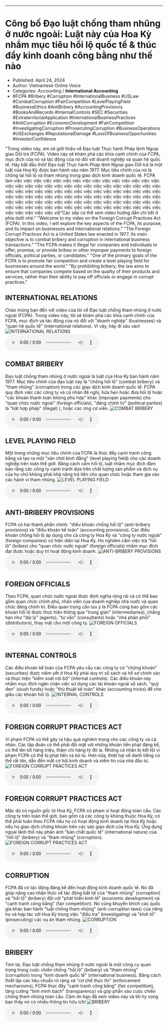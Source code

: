 
---

# Công bố Đạo luật chống tham nhũng ở nước ngoài: Luật này của Hoa Kỳ nhắm mục tiêu hối lộ quốc tế & thúc đẩy kinh doanh công bằng như thế nào

- Published: April 24, 2024
- Author: Vietnamese Online Voice
- Categories: Accounting / **International Accounting**
- #FCPA #Bribery #Corruption #InternationalBusiness #USLaw #CombatCorruption #FairCompetition #LevelPlayingField #BusinessEthics #AntiBribery #AccountingProvisions #BooksAndRecords #InternalControls #SEC #Securities #ExtraterritorialApplication #InternationalBusinessPractices #AntiCorruption #EconomicDevelopment #FairCompetition #InvestigatingCorruption #ProsecutingCorruption #BusinessOperations #USExchanges #ReputationalDamage #LossOfBusinessOpportunities #InvestorConfidence

"Trong video này, em sẽ giới thiệu về Đạo luật Thực hành Pháp lệnh Ngoại giao Dối trá (FCPA). Video này sẽ khám phá các khía cạnh chính của FCPA, mục đích của nó và tác động của nó đối với doanh nghiệp và quan hệ quốc tế. Hãy bắt đầu thôi! Đạo luật Thực hành Pháp lệnh Ngoại giao Dối trá là một luật của Hoa Kỳ được ban hành vào năm 1977. Mục tiêu chính của nó là chống lại hối lộ và tham nhũng trong giao dịch kinh doanh quốc tế. FCPA làm việc việc việc việc việc việc việc việc việc việc việc việc việc việc việc việc việc việc việc việc việc việc việc việc việc việc việc việc việc việc việc việc việc việc việc việc việc việc việc việc việc việc việc việc việc việc việc việc việc việc việc việc việc việc việc việc việc việc việc việc việc việc việc việc việc việc việc việc việc việc việc việc việc việc việc việc việc việc việc việc việc việc việc việc việc việc việc việc việc việc việc việc việc việc việc việc việc việc việc việc việ"Các sếp có thể xem video hướng dẫn chi tiết ở phía dưới nhé." "Welcome to my video on the Foreign Corrupt Practices Act (FCPA). In this video, I will explore the key aspects of the FCPA, its purpose, and its impact on businesses and international relations." "The Foreign Corrupt Practices Act is a United States law enacted in 1977. Its main objective is to combat bribery and corruption in international business transactions." "The FCPA makes it illegal for companies and individuals to offer, promise, or provide bribes or other improper payments to foreign officials, political parties, or candidates." "One of the primary goals of the FCPA is to promote fair competition and create a level playing field for businesses around the world." "By prohibiting bribery, the law aims to ensure that companies compete based on the quality of their products and services, rather than their ability to pay off officials or engage in corrupt practices."


## INTERNATIONAL RELATIONS

Chào mừng bạn đến với video của tôi về Đạo luật chống tham nhũng ở nước ngoài (FCPA). Trong video này, tôi sẽ khám phá các khía cạnh chính của FCPA, mục đích và tác động của nó đối với "doanh nghiệp" (businesses) và "quan hệ quốc tế" (international relations). Vì vậy, hãy đi sâu vào!
![INTERNATIONAL RELATIONS](https://http-archiver-apis-production-80.schnworks.com/storage/images/transitions/2024-04-24/transition-77283621-Montserrat-SemiBold-004895.jpg)
<audio controls>
    <source src="https://http-archiver-apis-production-80.schnworks.com/storage/audio/file-2191603744.mp3" type="audio/mpeg">
</audio>



## COMBAT BRIBERY

Đạo luật chống tham nhũng ở nước ngoài là luật của Hoa Kỳ ban hành năm 1977. Mục tiêu chính của đạo luật này là "chống hối lộ" (combat bribery) và "tham nhũng" (corruption) trong các giao dịch kinh doanh quốc tế. FCPA quy định việc các công ty và cá nhân đề nghị, hứa hẹn hoặc đưa hối lộ hoặc "các khoản thanh toán không phù hợp" khác (improper payments) cho "quan chức nước ngoài" (foreign officials), "đảng chính trị" (political parties) là "bất hợp pháp" (illegal) ), hoặc các ứng cử viên.
![COMBAT BRIBERY](https://http-archiver-apis-production-80.schnworks.com/storage/images/transitions/2024-04-24/transition--7138443098-Montserrat-Thin-1A237E.jpg)
<audio controls>
    <source src="https://http-archiver-apis-production-80.schnworks.com/storage/audio/file-2647496386.mp3" type="audio/mpeg">
</audio>



## LEVEL PLAYING FIELD

Một trong những mục tiêu chính của FCPA là thúc đẩy cạnh tranh công bằng và tạo ra một "sân chơi bình đẳng" (level playing field) cho các doanh nghiệp trên toàn thế giới. Bằng cách cấm hối lộ, luật nhằm mục đích đảm bảo rằng các công ty cạnh tranh dựa trên chất lượng sản phẩm và dịch vụ của họ chứ không phải khả năng trả tiền cho quan chức hoặc tham gia vào các hành vi tham nhũng.
![LEVEL PLAYING FIELD](https://http-archiver-apis-production-80.schnworks.com/storage/images/transitions/2024-04-24/transition--8992867187-Montserrat-Black-7B1FA2.jpg)
<audio controls>
    <source src="https://http-archiver-apis-production-80.schnworks.com/storage/audio/file-71014392476.mp3" type="audio/mpeg">
</audio>



## ANTI-BRIBERY PROVISIONS

FCPA có hai thành phần chính: "điều khoản chống hối lộ" (anti-bribery provisions) và "điều khoản kế toán" (accounting provisions). Các điều khoản chống hối lộ áp dụng cho cả công ty Hoa Kỳ và "công ty nước ngoài" (foreign companies) có hiện diện tại Hoa Kỳ. Họ nghiêm cấm việc trả "hối lộ" (bribes) cho "quan chức nước ngoài" (foreign officials) nhằm mục đích đạt được hoặc duy trì hoạt động kinh doanh.
![ANTI-BRIBERY PROVISIONS](https://http-archiver-apis-production-80.schnworks.com/storage/images/transitions/2024-04-24/transition-20037774966-Montserrat-Bold-880E4F.jpg)
<audio controls>
    <source src="https://http-archiver-apis-production-80.schnworks.com/storage/audio/file-11574472006.mp3" type="audio/mpeg">
</audio>



## FOREIGN OFFICIALS

Theo FCPA, quan chức nước ngoài được định nghĩa rộng rãi và có thể bao gồm quan chức chính phủ, nhân viên của doanh nghiệp nhà nước và quan chức đảng chính trị. Điều quan trọng cần lưu ý là FCPA cũng bao gồm các khoản hối lộ được thực hiện thông qua "trung gian" (intermediaries), chẳng hạn như "đại lý" (agents), "tư vấn" (consultants) hoặc "nhà phân phối" (distributors), thay mặt cho một công ty.
![FOREIGN OFFICIALS](https://http-archiver-apis-production-80.schnworks.com/storage/images/transitions/2024-04-24/transition-16328673288-Montserrat-ExtraBold-7B1FA2.jpg)
<audio controls>
    <source src="https://http-archiver-apis-production-80.schnworks.com/storage/audio/file-24602405396.mp3" type="audio/mpeg">
</audio>



## INTERNAL CONTROLS

Các điều khoản kế toán của FCPA yêu cầu các công ty có "chứng khoán" (securities) được niêm yết ở Hoa Kỳ phải duy trì sổ sách và hồ sơ chính xác và thực hiện "kiểm soát nội bộ" (internal controls). Các điều khoản này nhằm mục đích ngăn chặn việc sử dụng các tài khoản ngoài sổ sách, "quỹ đen" (slush funds) hoặc "thủ thuật kế toán" khác (accounting tricks) để che giấu các khoản hối lộ.
![INTERNAL CONTROLS](https://http-archiver-apis-production-80.schnworks.com/storage/images/transitions/2024-04-24/transition--7995055065-Montserrat-SemiBold-512DA8.jpg)
<audio controls>
    <source src="https://http-archiver-apis-production-80.schnworks.com/storage/audio/file-419462211.mp3" type="audio/mpeg">
</audio>



## FOREIGN CORRUPT PRACTICES ACT

Vi phạm FCPA có thể gây ra hậu quả nghiêm trọng cho các công ty và cá nhân. Các tập đoàn có thể phải đối mặt với những khoản tiền phạt đáng kể, có thể lên tới hàng triệu, thậm chí hàng tỷ đô la. Những cá nhân bị kết tội vi phạm FCPA có thể bị phạt tiền và bỏ tù. Hơn nữa, thiệt hại về danh tiếng có thể rất lớn, dẫn đến mất cơ hội kinh doanh và niềm tin của nhà đầu tư.
![FOREIGN CORRUPT PRACTICES ACT](https://http-archiver-apis-production-80.schnworks.com/storage/images/transitions/2024-04-24/transition--17599549363-Montserrat-Bold-9C27B0.jpg)
<audio controls>
    <source src="https://http-archiver-apis-production-80.schnworks.com/storage/audio/file-32596731585.mp3" type="audio/mpeg">
</audio>



## FOREIGN CORRUPT PRACTICES ACT

Mặc dù có nguồn gốc từ Hoa Kỳ, FCPA có phạm vi hoạt động toàn cầu. Các công ty trên toàn thế giới, bao gồm cả các công ty không thuộc Hoa Kỳ, có thể phải tuân theo FCPA nếu họ có hoạt động kinh doanh tại Hoa Kỳ hoặc nếu họ giao dịch chứng khoán trên các sàn giao dịch của Hoa Kỳ. Ứng dụng ngoài lãnh thổ này phản ánh "bản chất quốc tế" (international nature) của "hối lộ" (bribery) và "tham nhũng" (corruption).
![FOREIGN CORRUPT PRACTICES ACT](https://http-archiver-apis-production-80.schnworks.com/storage/images/transitions/2024-04-24/transition-15781589724-Montserrat-SemiBold-283593.jpg)
<audio controls>
    <source src="https://http-archiver-apis-production-80.schnworks.com/storage/audio/file-21386793542.mp3" type="audio/mpeg">
</audio>



## CORRUPTION

FCPA đã có tác động đáng kể đến hoạt động kinh doanh quốc tế. Nó đã giúp nâng cao nhận thức về tác động bất lợi của "tham nhũng" (corruption) và "hối lộ" (bribery) đối với "phát triển kinh tế" (economic development) và "cạnh tranh công bằng" (fair competition). Nó cũng khuyến khích các quốc gia khác ban hành "luật chống tham nhũng" (anti-corruption laws) của riêng họ và hợp tác với Hoa Kỳ trong việc "điều tra" (investigating) và "khởi tố" (prosecuting) các vụ án tham nhũng.
![CORRUPTION](https://http-archiver-apis-production-80.schnworks.com/storage/images/transitions/2024-04-24/transition-8476368945-Montserrat-Regular-4A148C.jpg)
<audio controls>
    <source src="https://http-archiver-apis-production-80.schnworks.com/storage/audio/file-28871915852.mp3" type="audio/mpeg">
</audio>



## BRIBERY

Tóm lại, Đạo luật chống tham nhũng ở nước ngoài là một công cụ quan trọng trong cuộc chiến chống "hối lộ" (bribery) và "tham nhũng" (corruption) trong "kinh doanh quốc tế" (international business). Bằng cách thiết lập các tiêu chuẩn rõ ràng và "cơ chế thực thi" (enforcement mechanisms), FCPA thúc đẩy "cạnh tranh công bằng" (fair competition), tăng cường "tính minh bạch" (transparency) và góp phần vào cuộc chiến chống tham nhũng toàn cầu. Cảm ơn bạn đã xem video này và tôi hy vọng bạn thấy nó có nhiều thông tin hữu ích!
![BRIBERY](https://http-archiver-apis-production-80.schnworks.com/storage/images/transitions/2024-04-24/transition--15104382345-Montserrat-ExtraBold-303F9F.jpg)
<audio controls>
    <source src="https://http-archiver-apis-production-80.schnworks.com/storage/audio/file-26551781748.mp3" type="audio/mpeg">
</audio>


